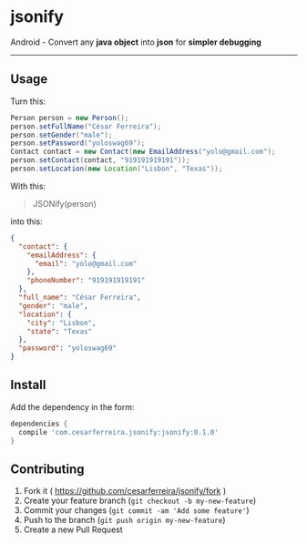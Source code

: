 # jsonify
Android - Convert any **java object** into **json** for **simpler debugging**

-----------------------------------------

## Usage

Turn this:
```java
Person person = new Person();
person.setFullName("César Ferreira");
person.setGender("male");
person.setPassword("yoloswag69");
Contact contact = new Contact(new EmailAddress("yolo@gmail.com");
person.setContact(contact, "919191919191"));
person.setLocation(new Location("Lisbon", "Texas"));
```

With this:
> JSONify(person)

into this:
```json
{
  "contact": {
    "emailAddress": {
      "email": "yolo@gmail.com"
    },
    "phoneNumber": "919191919191"
  },
  "full_name": "César Ferreira",
  "gender": "male",
  "location": {
    "city": "Lisbon",
    "state": "Texas"
  },
  "password": "yoloswag69"
}
```


## Install

Add the dependency in the form:
```groovy
dependencies {
  compile 'com.cesarferreira.jsonify:jsonify:0.1.0'
}
```



## Contributing

1. Fork it ( https://github.com/cesarferreira/jsonify/fork )
2. Create your feature branch (`git checkout -b my-new-feature`)
3. Commit your changes (`git commit -am 'Add some feature'`)
4. Push to the branch (`git push origin my-new-feature`)
5. Create a new Pull Request
